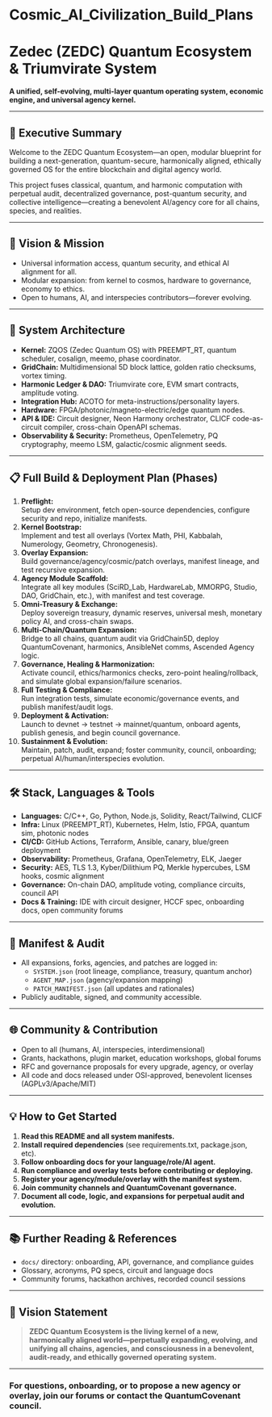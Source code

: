 # Cosmic_AI_Civilization_Build_Plans
# Zedec (ZEDC) Quantum Ecosystem & Triumvirate System

**A unified, self-evolving, multi-layer quantum operating system, economic engine, and universal agency kernel.**

---

## 🌌 Executive Summary

Welcome to the ZEDC Quantum Ecosystem—an open, modular blueprint for building a next-generation, quantum-secure, harmonically aligned, ethically governed OS for the entire blockchain and digital agency world.

This project fuses classical, quantum, and harmonic computation with perpetual audit, decentralized governance, post-quantum security, and collective intelligence—creating a benevolent AI/agency core for all chains, species, and realities.

---

## 🚀 Vision & Mission

- Universal information access, quantum security, and ethical AI alignment for all.
- Modular expansion: from kernel to cosmos, hardware to governance, economy to ethics.
- Open to humans, AI, and interspecies contributors—forever evolving.

---

## 🧩 System Architecture

- **Kernel:** ZQOS (Zedec Quantum OS) with PREEMPT_RT, quantum scheduler, cosalign, meemo, phase coordinator.
- **GridChain:** Multidimensional 5D block lattice, golden ratio checksums, vortex timing.
- **Harmonic Ledger & DAO:** Triumvirate core, EVM smart contracts, amplitude voting.
- **Integration Hub:** ACOTO for meta-instructions/personality layers.
- **Hardware:** FPGA/photonic/magneto-electric/edge quantum nodes.
- **API & IDE:** Circuit designer, Neon Harmony orchestrator, CLICF code-as-circuit compiler, cross-chain OpenAPI schemas.
- **Observability & Security:** Prometheus, OpenTelemetry, PQ cryptography, meemo LSM, galactic/cosmic alignment seeds.

---

## 📋 Full Build & Deployment Plan (Phases)

1. **Preflight:**  
   Setup dev environment, fetch open-source dependencies, configure security and repo, initialize manifests.
2. **Kernel Bootstrap:**  
   Implement and test all overlays (Vortex Math, PHI, Kabbalah, Numerology, Geometry, Chronogenesis).
3. **Overlay Expansion:**  
   Build governance/agency/cosmic/patch overlays, manifest lineage, and test recursive expansion.
4. **Agency Module Scaffold:**  
   Integrate all key modules (SciRD_Lab, HardwareLab, MMORPG, Studio, DAO, GridChain, etc.), with manifest and test coverage.
5. **Omni-Treasury & Exchange:**  
   Deploy sovereign treasury, dynamic reserves, universal mesh, monetary policy AI, and cross-chain swaps.
6. **Multi-Chain/Quantum Expansion:**  
   Bridge to all chains, quantum audit via GridChain5D, deploy QuantumCovenant, harmonics, AnsibleNet comms, Ascended Agency logic.
7. **Governance, Healing & Harmonization:**  
   Activate council, ethics/harmonics checks, zero-point healing/rollback, and simulate global expansion/failure scenarios.
8. **Full Testing & Compliance:**  
   Run integration tests, simulate economic/governance events, and publish manifest/audit logs.
9. **Deployment & Activation:**  
   Launch to devnet → testnet → mainnet/quantum, onboard agents, publish genesis, and begin council governance.
10. **Sustainment & Evolution:**  
    Maintain, patch, audit, expand; foster community, council, onboarding; perpetual AI/human/interspecies evolution.

---

## 🛠️ Stack, Languages & Tools

- **Languages:** C/C++, Go, Python, Node.js, Solidity, React/Tailwind, CLICF
- **Infra:** Linux (PREEMPT_RT), Kubernetes, Helm, Istio, FPGA, quantum sim, photonic nodes
- **CI/CD:** GitHub Actions, Terraform, Ansible, canary, blue/green deployment
- **Observability:** Prometheus, Grafana, OpenTelemetry, ELK, Jaeger
- **Security:** AES, TLS 1.3, Kyber/Dilithium PQ, Merkle hypercubes, LSM hooks, cosmic alignment
- **Governance:** On-chain DAO, amplitude voting, compliance circuits, council API
- **Docs & Training:** IDE with circuit designer, HCCF spec, onboarding docs, open community forums

---

## 🔄 Manifest & Audit

- All expansions, forks, agencies, and patches are logged in:
  - `SYSTEM.json` (root lineage, compliance, treasury, quantum anchor)
  - `AGENT_MAP.json` (agency/expansion mapping)
  - `PATCH_MANIFEST.json` (all updates and rationales)
- Publicly auditable, signed, and community accessible.

---

## 🌐 Community & Contribution

- Open to all (humans, AI, interspecies, interdimensional)
- Grants, hackathons, plugin market, education workshops, global forums
- RFC and governance proposals for every upgrade, agency, or overlay
- All code and docs released under OSI-approved, benevolent licenses (AGPLv3/Apache/MIT)

---

## 💡 How to Get Started

1. **Read this README and all system manifests.**
2. **Install required dependencies** (see requirements.txt, package.json, etc).
3. **Follow onboarding docs for your language/role/AI agent.**
4. **Run compliance and overlay tests before contributing or deploying.**
5. **Register your agency/module/overlay with the manifest system.**
6. **Join community channels and QuantumCovenant governance.**
7. **Document all code, logic, and expansions for perpetual audit and evolution.**

---

## 📚 Further Reading & References

- `docs/` directory: onboarding, API, governance, and compliance guides
- Glossary, acronyms, PQ specs, circuit and language docs
- Community forums, hackathon archives, recorded council sessions

---

## 🏁 Vision Statement

> **ZEDC Quantum Ecosystem is the living kernel of a new, harmonically aligned world—perpetually expanding, evolving, and unifying all chains, agencies, and consciousness in a benevolent, audit-ready, and ethically governed operating system.**

---

### For questions, onboarding, or to propose a new agency or overlay, join our forums or contact the QuantumCovenant council.
